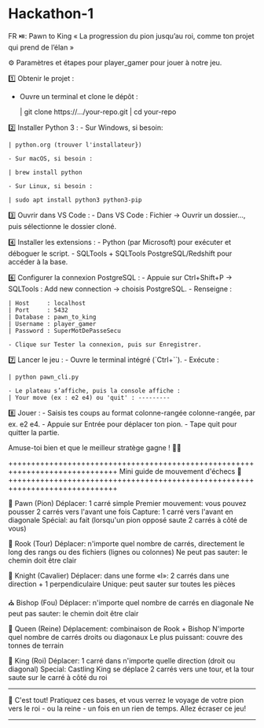 # Hackathon-1

FR ⏯️: Pawn to King
« La progression du pion jusqu’au roi, comme ton projet qui prend de l’élan »


⚙️ Paramètres et étapes pour player_gamer pour jouer à notre jeu.

1️⃣ Obtenir le projet :
- Ouvre un terminal et clone le dépôt :

    | git clone https://…/your-repo.git
    | cd your-repo


2️⃣ Installer Python 3 :
    - Sur Windows, si besoin:

    | python.org (trouver l'installateur})

    - Sur macOS, si besoin :

    | brew install python

    - Sur Linux, si besoin :

    | sudo apt install python3 python3-pip


3️⃣ Ouvrir dans VS Code :
    - Dans VS Code : Fichier → Ouvrir un dossier…, puis sélectionne le dossier cloné.


4️⃣ Installer les extensions :
    - Python (par Microsoft) pour exécuter et déboguer le script.
    - SQLTools + SQLTools PostgreSQL/Redshift pour accéder à la base.


6️⃣ Configurer la connexion PostgreSQL :
    - Appuie sur Ctrl+Shift+P → SQLTools : Add new connection → choisis PostgreSQL.
    - Renseigne :

    | Host     : localhost
    | Port     : 5432
    | Database : pawn_to_king
    | Username : player_gamer
    | Password : SuperMotDePasseSecu

    - Clique sur Tester la connexion, puis sur Enregistrer.


7️⃣ Lancer le jeu :
    - Ouvre le terminal intégré (`Ctrl+``).
    - Exécute :

    | python pawn_cli.py

    - Le plateau s’affiche, puis la console affiche :
    | Your move (ex : e2 e4) ou 'quit' : ---------


8️⃣ Jouer :
    - Saisis tes coups au format colonne-rangée colonne-rangée, par ex. e2 e4.
    - Appuie sur Entrée pour déplacer ton pion.
    - Tape quit pour quitter la partie.

Amuse-toi bien et que le meilleur stratège gagne ! 🎉🥇

++++++++++++++++++++++++++++++++++++++++++++++++++++++++++++++++++++++++++++++
Mini guide de mouvement d'échecs 🎯
++++++++++++++++++++++++++++++++++++++++++++++++++++++++++++++++++++++++++++++

🐾 Pawn (Pion)
Déplacer: 1 carré simple
Premier mouvement: vous pouvez pousser 2 carrés vers l'avant une fois
Capture: 1 carré vers l'avant en diagonale
Spécial: au fait (lorsqu'un pion opposé saute 2 carrés à côté de vous)

🏰 Rook (Tour)
Déplacer: n'importe quel nombre de carrés, directement le long des rangs ou des fichiers (lignes ou colonnes)
Ne peut pas sauter: le chemin doit être clair

🐎 Knight (Cavalier)
Déplacer: dans une forme «l»: 2 carrés dans une direction + 1 perpendiculaire
Unique: peut sauter sur toutes les pièces

⛪ Bishop (Fou)
Déplacer: n'importe quel nombre de carrés en diagonale
Ne peut pas sauter: le chemin doit être clair

👑 Queen (Reine)
Déplacement: combinaison de Rook + Bishop
N'importe quel nombre de carrés droits ou diagonaux
Le plus puissant: couvre des tonnes de terrain

🤴 King (Roi)
Déplacer: 1 carré dans n'importe quelle direction (droit ou diagonal)
Special: Castling
King se déplace 2 carrés vers une tour, et la tour saute sur le carré à côté du roi

********************************
🎉 C'est tout! Pratiquez ces bases, et vous verrez le voyage de votre pion vers le roi - ou la reine - un fois en un rien de temps. Allez écraser ce jeu!
********************************

